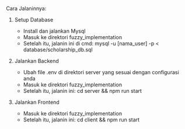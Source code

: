 Cara Jalaninnya:

1. Setup Database
   - Install dan jalankan Mysql
   - Masuk ke direktori fuzzy_implementation 
   - Setelah itu, jalanin ini di cmd: mysql -u [nama_user] -p <  database/scholarship_db.sql

2. Jalankan Backend
   - Ubah file .env di direktori server yang sesuai dengan configurasi anda
   - Masuk ke direktori fuzzy_implementation
   - Setelah itu, jalanin ini: cd server && npm run start

2. Jalankan Frontend
   - Masuk ke direktori fuzzy_implementation
   - Setelah itu, jalanin ini: cd client && npm run start

